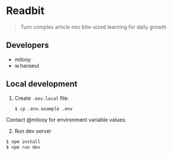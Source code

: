 # Readbit
> Turn complex article into bite-sized learning for daily growth

## Developers
- milooy
- w.hanseul

## Local development
1. Create `.env.local` file:
   ```sh
   $ cp .env.example .env
   ```
Contact @milooy for environment variable values.

2. Run dev server
```sh
$ npm install
$ npm run dev 
```
